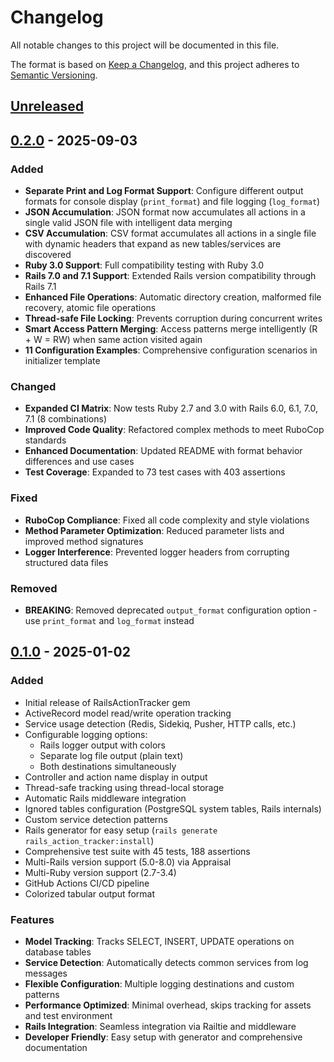 # Changelog

All notable changes to this project will be documented in this file.

The format is based on [Keep a Changelog](https://keepachangelog.com/en/1.0.0/),
and this project adheres to [Semantic Versioning](https://semver.org/spec/v2.0.0.html).

## [Unreleased]

## [0.2.0] - 2025-09-03

### Added
- **Separate Print and Log Format Support**: Configure different output formats for console display (`print_format`) and file logging (`log_format`)
- **JSON Accumulation**: JSON format now accumulates all actions in a single valid JSON file with intelligent data merging
- **CSV Accumulation**: CSV format accumulates all actions in a single file with dynamic headers that expand as new tables/services are discovered
- **Ruby 3.0 Support**: Full compatibility testing with Ruby 3.0
- **Rails 7.0 and 7.1 Support**: Extended Rails version compatibility through Rails 7.1
- **Enhanced File Operations**: Automatic directory creation, malformed file recovery, atomic file operations
- **Thread-safe File Locking**: Prevents corruption during concurrent writes
- **Smart Access Pattern Merging**: Access patterns merge intelligently (R + W = RW) when same action visited again
- **11 Configuration Examples**: Comprehensive configuration scenarios in initializer template

### Changed
- **Expanded CI Matrix**: Now tests Ruby 2.7 and 3.0 with Rails 6.0, 6.1, 7.0, 7.1 (8 combinations)
- **Improved Code Quality**: Refactored complex methods to meet RuboCop standards
- **Enhanced Documentation**: Updated README with format behavior differences and use cases
- **Test Coverage**: Expanded to 73 test cases with 403 assertions

### Fixed
- **RuboCop Compliance**: Fixed all code complexity and style violations
- **Method Parameter Optimization**: Reduced parameter lists and improved method signatures
- **Logger Interference**: Prevented logger headers from corrupting structured data files

### Removed
- **BREAKING**: Removed deprecated `output_format` configuration option - use `print_format` and `log_format` instead

## [0.1.0] - 2025-01-02

### Added
- Initial release of RailsActionTracker gem
- ActiveRecord model read/write operation tracking
- Service usage detection (Redis, Sidekiq, Pusher, HTTP calls, etc.)
- Configurable logging options:
  - Rails logger output with colors
  - Separate log file output (plain text)
  - Both destinations simultaneously
- Controller and action name display in output
- Thread-safe tracking using thread-local storage
- Automatic Rails middleware integration
- Ignored tables configuration (PostgreSQL system tables, Rails internals)
- Custom service detection patterns
- Rails generator for easy setup (`rails generate rails_action_tracker:install`)
- Comprehensive test suite with 45 tests, 188 assertions
- Multi-Rails version support (5.0-8.0) via Appraisal
- Multi-Ruby version support (2.7-3.4)
- GitHub Actions CI/CD pipeline
- Colorized tabular output format

### Features
- **Model Tracking**: Tracks SELECT, INSERT, UPDATE operations on database tables
- **Service Detection**: Automatically detects common services from log messages
- **Flexible Configuration**: Multiple logging destinations and custom patterns
- **Performance Optimized**: Minimal overhead, skips tracking for assets and test environment
- **Rails Integration**: Seamless integration via Railtie and middleware
- **Developer Friendly**: Easy setup with generator and comprehensive documentation

[Unreleased]: https://github.com/deepakmahakale/rails_action_tracker/compare/v0.2.0...HEAD
[0.2.0]: https://github.com/deepakmahakale/rails_action_tracker/compare/v0.1.0...v0.2.0
[0.1.0]: https://github.com/deepakmahakale/rails_action_tracker/releases/tag/v0.1.0
